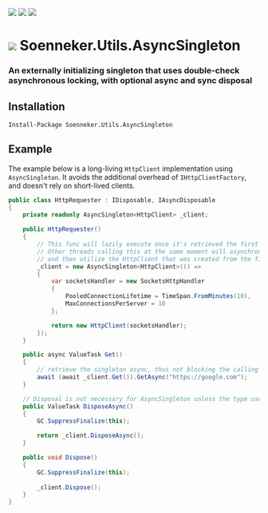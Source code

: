 [![](https://img.shields.io/nuget/v/Soenneker.Utils.AsyncSingleton.svg?style=for-the-badge)](https://www.nuget.org/packages/Soenneker.Utils.AsyncSingleton/)
[![](https://img.shields.io/github/actions/workflow/status/soenneker/soenneker.utils.asyncsingleton/publish.yml?style=for-the-badge)](https://github.com/soenneker/soenneker.utils.asyncsingleton/actions/workflows/publish.yml)
[![](https://img.shields.io/nuget/dt/Soenneker.Utils.AsyncSingleton.svg?style=for-the-badge)](https://www.nuget.org/packages/Soenneker.Utils.AsyncSingleton/)

# ![](https://user-images.githubusercontent.com/4441470/224455560-91ed3ee7-f510-4041-a8d2-3fc093025112.png) Soenneker.Utils.AsyncSingleton
### An externally initializing singleton that uses double-check asynchronous locking, with optional async and sync disposal

## Installation

```
Install-Package Soenneker.Utils.AsyncSingleton
```

## Example

The example below is a long-living `HttpClient` implementation using `AsyncSingleton`. It avoids the additional overhead of `IHttpClientFactory`, and doesn't rely on short-lived clients.

```csharp
public class HttpRequester : IDisposable, IAsyncDisposable
{
    private readonly AsyncSingleton<HttpClient> _client;

    public HttpRequester()
    {
        // This func will lazily execute once it's retrieved the first time.
        // Other threads calling this at the same moment will asynchronously wait,
        // and then utilize the HttpClient that was created from the first caller.
        _client = new AsyncSingleton<HttpClient>(() =>
        {
            var socketsHandler = new SocketsHttpHandler
            {
                PooledConnectionLifetime = TimeSpan.FromMinutes(10),
                MaxConnectionsPerServer = 10
            };

            return new HttpClient(socketsHandler);
        });
    }

    public async ValueTask Get()
    {
        // retrieve the singleton async, thus not blocking the calling thread
        await (await _client.Get()).GetAsync("https://google.com");
    }

    // Disposal is not necessary for AsyncSingleton unless the type used is IDisposable/IAsyncDisposable
    public ValueTask DisposeAsync()
    {
        GC.SuppressFinalize(this);

        return _client.DisposeAsync();
    }

    public void Dispose()
    {
        GC.SuppressFinalize(this);
        
        _client.Dispose();
    }
}
```